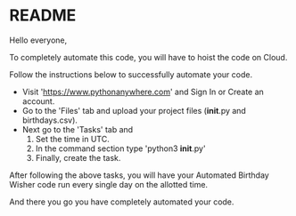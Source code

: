 # README
Hello everyone,
    
To completely automate this code, you will have to hoist the code on Cloud.

Follow the instructions below to successfully automate your code.
- Visit 'https://www.pythonanywhere.com' and Sign In or Create an account.
- Go to the 'Files' tab and upload your project files (__init__.py and birthdays.csv).
- Next go to the 'Tasks' tab and 
  1. Set the time in UTC.
  2. In the command section type 'python3 __init__.py'
  3. Finally, create the task.

After following the above tasks, you will have your Automated Birthday Wisher code run every single day on the allotted time.

And there you go you have completely automated your code. 